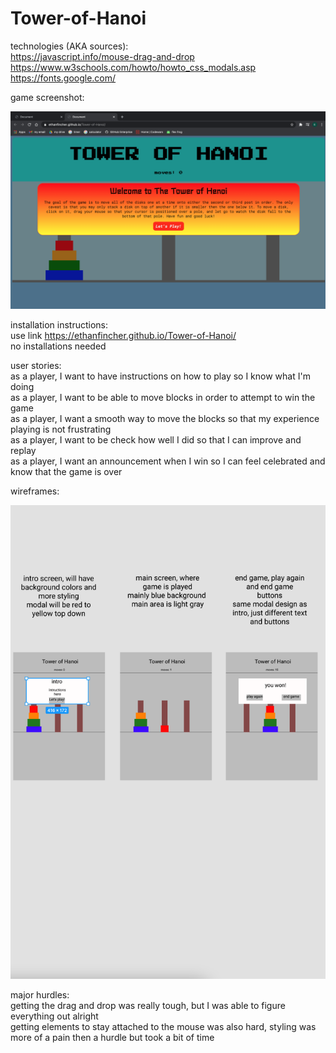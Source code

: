 # Tower-of-Hanoi

technologies (AKA sources):  
https://javascript.info/mouse-drag-and-drop  
https://www.w3schools.com/howto/howto_css_modals.asp  
https://fonts.google.com/  
  
game screenshot:  
  
![Alt text](/images/game-screenshot.png?raw=true 'game screenshot')  
  
installation instructions:  
use link https://ethanfincher.github.io/Tower-of-Hanoi/  
no installations needed
  
user stories:  
as a player, I want to have instructions on how to play so I know what I'm doing  
as a player, I want to be able to move blocks in order to attempt to win the game  
as a player, I want a smooth way to move the blocks so that my experience playing is not frustrating  
as a player, I want to be check how well I did so that I can improve and replay  
as a player, I want an announcement when I win so I can feel celebrated and know that the game is over  
  
wireframes:  
  
![Alt text](/images/wireframes.png?raw=true 'wireframe screenshot')  
  
major hurdles:  
getting the drag and drop was really tough, but I was able to figure everything out alright  
getting elements to stay attached to the mouse was also hard, styling was more of a pain then a hurdle but took a bit of time